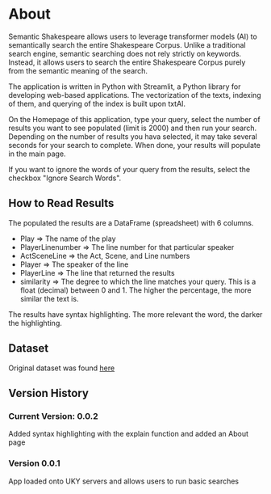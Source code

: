 # About
Semantic Shakespeare allows users to leverage transformer models (AI) to semantically search the entire Shakespeare Corpus. Unlike a traditional search engine, semantic searching does not rely strictly on keywords. Instead, it allows users to search the entire Shakespeare Corpus purely from the semantic meaning of the search.

The application is written in Python with Streamlit, a Python library for developing web-based applications. The vectorization of the texts, indexing of them, and querying of the index is built upon txtAI.

On the Homepage of this application, type your query, select the number of results you want to see populated (limit is 2000) and then run your search. Depending on the number of results you hava selected, it may take several seconds for your search to complete. When done, your results will populate in the main page.

If you want to ignore the words of your query from the results, select the checkbox "Ignore Search Words".

## How to Read Results
The populated the results are a DataFrame (spreadsheet) with 6 columns.
- Play => The name of the play
- PlayerLinenumber => The line number for that particular speaker
- ActSceneLine => the Act, Scene, and Line numbers
- Player => The speaker of the line
- PlayerLine => The line that returned the results
- similarity => The degree to which the line matches your query. This is a float (decimal) between 0 and 1. The higher the percentage, the more similar the text is.


The results have syntax highlighting. The more relevant the word, the darker the highlighting.

## Dataset
Original dataset was found [here](https://www.kaggle.com/datasets/kingburrito666/shakespeare-plays)

## Version History
### Current Version: 0.0.2
Added syntax highlighting with the explain function and added an About page

### Version 0.0.1
App loaded onto UKY servers and allows users to run basic searches
